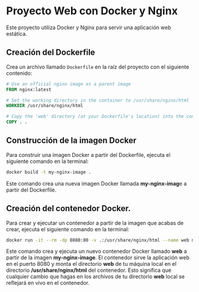 # Proyecto Web con Docker y Nginx

Este proyecto utiliza Docker y Nginx para servir una aplicación web estática.

## Creación del Dockerfile

Crea un archivo llamado `Dockerfile` en la raíz del proyecto con el siguiente contenido:

```Dockerfile
# Use an official nginx image as a parent image
FROM nginx:latest

# Set the working directory in the container to /usr/share/nginx/html
WORKDIR /usr/share/nginx/html

# Copy the 'web' directory (at your Dockerfile's location) into the container
COPY . .
```
## Construcción de la imagen Docker

Para construir una imagen Docker a partir del Dockerfile, ejecuta el siguiente comando en la terminal:
``` bash
docker build -t my-nginx-image .
```
Este comando crea una nueva imagen Docker llamada **my-nginx-imag**e a partir del Dockerfile.

## Creación del contenedor Docker.

Para crear y ejecutar un contenedor a partir de la imagen que acabas de crear, ejecuta el siguiente comando en la terminal:

``` bash
docker run -it --rm -dp 8080:80 -v .:/usr/share/nginx/html --name web my-nginx-image
```
Este comando crea y ejecuta un nuevo contenedor Docker llamado **web** a partir de la imagen **my-nginx-image**. El contenedor sirve la aplicación web en el puerto 8080 y monta el directorio **web** de tu máquina local en el directorio **/usr/share/nginx/html** del contenedor. Esto significa que cualquier cambio que hagas en los archivos de tu directorio **web** local se reflejará en vivo en el contenedor.
